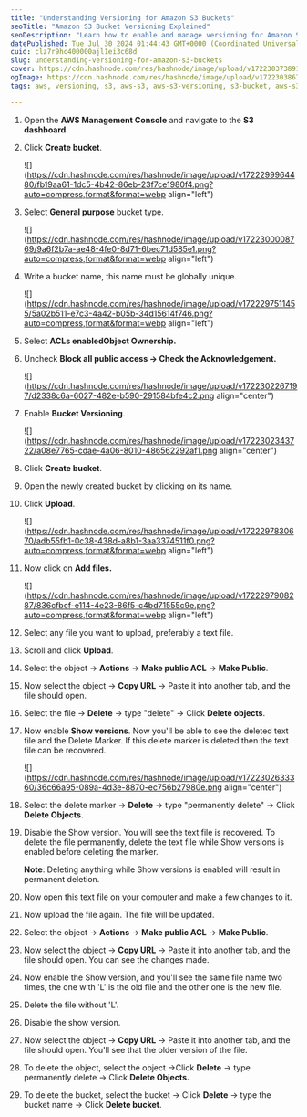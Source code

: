 ```yaml
---
title: "Understanding Versioning for Amazon S3 Buckets"
seoTitle: "Amazon S3 Bucket Versioning Explained"
seoDescription: "Learn how to enable and manage versioning for Amazon S3 buckets with step-by-step instructions"
datePublished: Tue Jul 30 2024 01:44:43 GMT+0000 (Coordinated Universal Time)
cuid: clz7r9hc400000ajl1ei3c68d
slug: understanding-versioning-for-amazon-s3-buckets
cover: https://cdn.hashnode.com/res/hashnode/image/upload/v1722303738910/fa4de092-7c74-4578-8d46-0276ccb92c48.png
ogImage: https://cdn.hashnode.com/res/hashnode/image/upload/v1722303867832/fffce32e-15ac-462a-9b99-8c6ac7effd0e.png
tags: aws, versioning, s3, aws-s3, aws-s3-versioning, s3-bucket, aws-s3-for-beginners

---
```


1. Open the **AWS Management Console** and navigate to the **S3 dashboard**.
    
2. Click **Create bucket**.
    
    ![](https://cdn.hashnode.com/res/hashnode/image/upload/v1722299964480/fb19aa61-1dc5-4b42-86eb-23f7ce1980f4.png?auto=compress,format&format=webp align="left")
    
3. Select **General purpose** bucket type.
    
    ![](https://cdn.hashnode.com/res/hashnode/image/upload/v1722300008769/9a6f2b7a-ae48-4fe0-8d71-6bec71d585e1.png?auto=compress,format&format=webp align="left")
    
4. Write a bucket name, this name must be globally unique.
    
    ![](https://cdn.hashnode.com/res/hashnode/image/upload/v1722297511455/5a02b511-e7c3-4a42-b05b-34d15614f746.png?auto=compress,format&format=webp align="left")
    
5. Select **ACLs enabledObject Ownership.**
    
6. Uncheck **Block all public access -&gt; Check the Acknowledgement.**
    
    ![](https://cdn.hashnode.com/res/hashnode/image/upload/v1722302267197/d2338c6a-6027-482e-b590-291584bfe4c2.png align="center")
    
7. Enable **Bucket Versioning**.
    
    ![](https://cdn.hashnode.com/res/hashnode/image/upload/v1722302343722/a08e7765-cdae-4a06-8010-486562292af1.png align="center")
    
8. Click **Create bucket**.
    
9. Open the newly created bucket by clicking on its name.
    
10. Click **Upload**.
    
    ![](https://cdn.hashnode.com/res/hashnode/image/upload/v1722297830670/adb55fb1-0c38-438d-a8b1-3aa3374511f0.png?auto=compress,format&format=webp align="left")
    
11. Now click on **Add files.**
    
    ![](https://cdn.hashnode.com/res/hashnode/image/upload/v1722297908287/836cfbcf-e114-4e23-86f5-c4bd71555c9e.png?auto=compress,format&format=webp align="left")
    
12. Select any file you want to upload, preferably a text file.
    
13. Scroll and click **Upload**.
    
14. Select the object -&gt; **Actions** -&gt; **Make public ACL** -&gt; **Make Public**.
    
15. Now select the object -&gt; **Copy URL** -&gt; Paste it into another tab, and the file should open.
    
16. Select the file -&gt; **Delete** -&gt; type "delete" -&gt; Click **Delete objects**.
    
17. Now enable **Show versions**. Now you'll be able to see the deleted text file and the Delete Marker. If this delete marker is deleted then the text file can be recovered.
    
    ![](https://cdn.hashnode.com/res/hashnode/image/upload/v1722302633360/36c66a95-089a-4d3e-8870-ec756b27980e.png align="center")
    
18. Select the delete marker -&gt; **Delete** -&gt; type "permanently delete" -&gt; Click **Delete Objects**.
    
19. Disable the Show version. You will see the text file is recovered. To delete the file permanently, delete the text file while Show versions is enabled before deleting the marker.
    
    **Note**: Deleting anything while Show versions is enabled will result in permanent deletion.
    
20. Now open this text file on your computer and make a few changes to it.
    
21. Now upload the file again. The file will be updated.
    
22. Select the object -&gt; **Actions** -&gt; **Make public ACL** -&gt; **Make Public**.
    
23. Now select the object -&gt; **Copy URL** -&gt; Paste it into another tab, and the file should open. You can see the changes made.
    
24. Now enable the Show version, and you'll see the same file name two times, the one with 'L' is the old file and the other one is the new file.
    
25. Delete the file without 'L'.
    
26. Disable the show version.
    
27. Now select the object -&gt; **Copy URL** -&gt; Paste it into another tab, and the file should open. You'll see that the older version of the file.
    
28. To delete the object, select the object -&gt;Click **Delete** -&gt; type permanently delete -&gt; Click **Delete Objects.**
    
29. To delete the bucket, select the bucket -&gt; Click **Delete** -&gt; type the bucket name -&gt; Click **Delete bucket**.